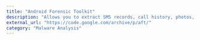 ```yaml
---
title: "Android Forensic Toolkit"
description: "Allows you to extract SMS records, call history, photos, browsing history, and password from an Android phone."
external_url: "https://code.google.com/archive/p/aft/"
category: "Malware Analysis"
---
```

